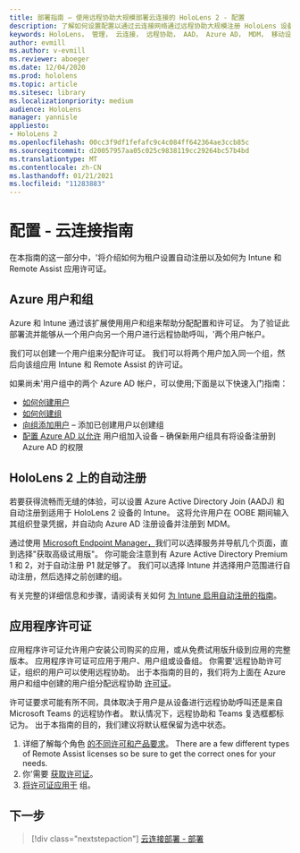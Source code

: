 ```yaml
---
title: 部署指南 – 使用远程协助大规模部署云连接的 HoloLens 2 - 配置
description: 了解如何设置配置以通过云连接网络通过远程协助大规模注册 HoloLens 设备。
keywords: HoloLens， 管理， 云连接， 远程协助， AAD， Azure AD， MDM， 移动设备管理
author: evmill
ms.author: v-evmill
ms.reviewer: aboeger
ms.date: 12/04/2020
ms.prod: hololens
ms.topic: article
ms.sitesec: library
ms.localizationpriority: medium
audience: HoloLens
manager: yannisle
appliesto:
- HoloLens 2
ms.openlocfilehash: 00cc3f9df1fefafc9c4c084ff642364ae3ccb85c
ms.sourcegitcommit: d20057957aa05c025c9838119cc29264bc57b4bd
ms.translationtype: MT
ms.contentlocale: zh-CN
ms.lasthandoff: 01/21/2021
ms.locfileid: "11283883"
---
```

# 配置 - 云连接指南

在本指南的这一部分中，&#39;将介绍如何为租户设置自动注册以及如何为 Intune 和 Remote Assist 应用许可证。

## Azure 用户和组

Azure 和 Intune 通过该扩展使用用户和组来帮助分配配置和许可证。 为了验证此部署流并能够从一个用户向另一个用户进行远程协助呼叫，&#39;两个用户帐户。

我们可以创建一个用户组来分配许可证。 我们可以将两个用户加入同一个组，然后向该组应用 Intune 和 Remote Assist 的许可证。

如果尚未&#39;用户组中的两个 Azure AD 帐户，可以使用;下面是以下快速入门指南：

- [如何创建用户](https://docs.microsoft.com/mem/intune/fundamentals/quickstart-create-user)
- [如何创建组](https://docs.microsoft.com/mem/intune/fundamentals/quickstart-create-group)
- [向组添加用户](https://docs.microsoft.com/azure/active-directory/fundamentals/active-directory-groups-members-azure-portal) – 添加已创建用户以创建组
- [配置 Azure AD 以允许](https://docs.microsoft.com/azure/active-directory/devices/azureadjoin-plan#configure-your-device-settings) 用户组加入设备 – 确保新用户组具有将设备注册到 Azure AD 的权限

## HoloLens 2 上的自动注册

若要获得流畅而无缝的体验，可以设置 Azure Active Directory Join (AADJ) 和自动注册到适用于 HoloLens 2 设备的 Intune。 这将允许用户在 OOBE 期间输入其组织登录凭据，并自动向 Azure AD 注册设备并注册到 MDM。

通过使用 [Microsoft Endpoint Manager，](https://endpoint.microsoft.com/#home)我们可以选择服务并导航几个页面，直到选择"获取高级试用版"。 你可能会注意到有 Azure Active Directory Premium 1 和 2，对于自动注册 P1 就足够了。 我们可以选择 Intune 并选择用户范围进行自动注册，然后选择之前创建的组。

有关完整的详细信息和步骤，请阅读有关如何 [为 Intune 启用自动注册的指南](https://docs.microsoft.com/mem/intune/enrollment/quickstart-setup-auto-enrollment)。

## 应用程序许可证

应用程序许可证允许用户安装公司购买的应用，或从免费试用版升级到应用的完整版本。 应用程序许可证可应用于用户、用户组或设备组。 你需要&#39;远程协助许可证，组织的用户可以使用远程协助。 出于本指南的目的，我们将为上面在 Azure 用户和组中创建的用户组分配远程协助 [许可证](hololens2-cloud-connected-configure.md#azure-users-and-groups)。

许可证要求可能有所不同，具体取决于用户是从设备进行远程协助呼叫还是来自 Microsoft Teams 的远程协作者。 默认情况下，远程协助和 Teams 复选框都标记为。 出于本指南的目的，我们建议将默认框保留为选中状态。

1. 详细了解每个角色 [的不同许可和产品要求](https://docs.microsoft.com/dynamics365/mixed-reality/remote-assist/requirements#licensing-and-product-requirements-per-role)。 There are a few different types of Remote Assist licenses so be sure to get the correct ones for your needs.
2. 你&#39;需要 [获取许可证](https://docs.microsoft.com/dynamics365/mixed-reality/remote-assist/buy-remote-assist)。
3. [将许可证应用于](https://docs.microsoft.com/dynamics365/mixed-reality/remote-assist/deploy-remote-assist) 组。

## 下一步

> [!div class="nextstepaction"]
> [云连接部署 - 部署](hololens2-cloud-connected-deploy.md)